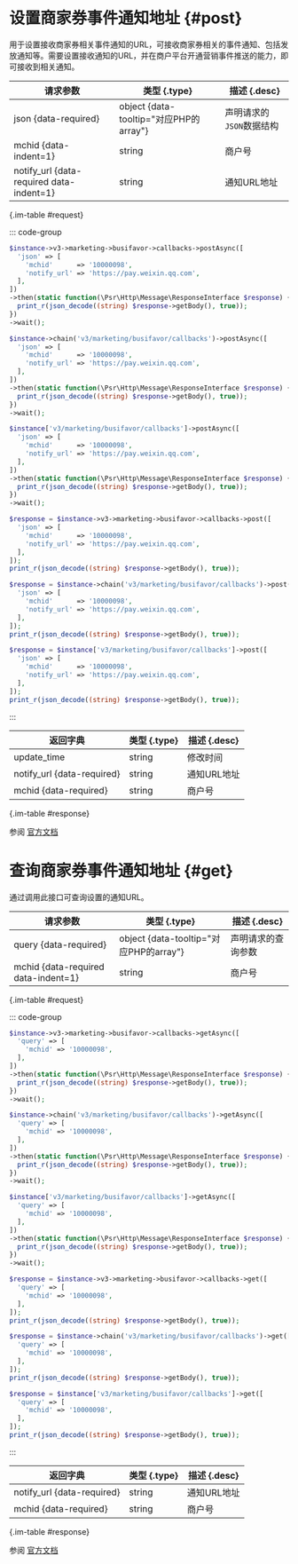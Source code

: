 # 设置商家券事件通知地址 {#post}

用于设置接收商家券相关事件通知的URL，可接收商家券相关的事件通知、包括发放通知等。需要设置接收通知的URL，并在商户平台开通营销事件推送的能力，即可接收到相关通知。

| 请求参数 | 类型 {.type} | 描述 {.desc}
| --- | --- | ---
| json {data-required} | object {data-tooltip="对应PHP的array"} | 声明请求的`JSON`数据结构
| mchid {data-indent=1} | string | 商户号
| notify_url {data-required data-indent=1} | string | 通知URL地址

{.im-table #request}

::: code-group

```php [异步纯链式]
$instance->v3->marketing->busifavor->callbacks->postAsync([
  'json' => [
    'mchid'      => '10000098',
    'notify_url' => 'https://pay.weixin.qq.com',
  ],
])
->then(static function(\Psr\Http\Message\ResponseInterface $response) {
  print_r(json_decode((string) $response->getBody(), true));
})
->wait();
```

```php [异步声明式]
$instance->chain('v3/marketing/busifavor/callbacks')->postAsync([
  'json' => [
    'mchid'      => '10000098',
    'notify_url' => 'https://pay.weixin.qq.com',
  ],
])
->then(static function(\Psr\Http\Message\ResponseInterface $response) {
  print_r(json_decode((string) $response->getBody(), true));
})
->wait();
```

```php [异步属性式]
$instance['v3/marketing/busifavor/callbacks']->postAsync([
  'json' => [
    'mchid'      => '10000098',
    'notify_url' => 'https://pay.weixin.qq.com',
  ],
])
->then(static function(\Psr\Http\Message\ResponseInterface $response) {
  print_r(json_decode((string) $response->getBody(), true));
})
->wait();
```

```php [同步纯链式]
$response = $instance->v3->marketing->busifavor->callbacks->post([
  'json' => [
    'mchid'      => '10000098',
    'notify_url' => 'https://pay.weixin.qq.com',
  ],
]);
print_r(json_decode((string) $response->getBody(), true));
```

```php [同步声明式]
$response = $instance->chain('v3/marketing/busifavor/callbacks')->post([
  'json' => [
    'mchid'      => '10000098',
    'notify_url' => 'https://pay.weixin.qq.com',
  ],
]);
print_r(json_decode((string) $response->getBody(), true));
```

```php [同步属性式]
$response = $instance['v3/marketing/busifavor/callbacks']->post([
  'json' => [
    'mchid'      => '10000098',
    'notify_url' => 'https://pay.weixin.qq.com',
  ],
]);
print_r(json_decode((string) $response->getBody(), true));
```

:::

| 返回字典 | 类型 {.type} | 描述 {.desc}
| --- | --- | ---
| update_time | string | 修改时间
| notify_url {data-required} | string | 通知URL地址
| mchid {data-required} | string | 商户号

{.im-table #response}

参阅 [官方文档](https://pay.weixin.qq.com/wiki/doc/apiv3/apis/chapter9_2_7.shtml)

# 查询商家券事件通知地址 {#get}

通过调用此接口可查询设置的通知URL。

| 请求参数 | 类型 {.type} | 描述 {.desc}
| --- | --- | ---
| query {data-required} | object {data-tooltip="对应PHP的array"} | 声明请求的查询参数
| mchid {data-required data-indent=1} | string | 商户号

{.im-table #request}

::: code-group

```php [异步纯链式]
$instance->v3->marketing->busifavor->callbacks->getAsync([
  'query' => [
    'mchid' => '10000098',
  ],
])
->then(static function(\Psr\Http\Message\ResponseInterface $response) {
  print_r(json_decode((string) $response->getBody(), true));
})
->wait();
```

```php [异步声明式]
$instance->chain('v3/marketing/busifavor/callbacks')->getAsync([
  'query' => [
    'mchid' => '10000098',
  ],
])
->then(static function(\Psr\Http\Message\ResponseInterface $response) {
  print_r(json_decode((string) $response->getBody(), true));
})
->wait();
```

```php [异步属性式]
$instance['v3/marketing/busifavor/callbacks']->getAsync([
  'query' => [
    'mchid' => '10000098',
  ],
])
->then(static function(\Psr\Http\Message\ResponseInterface $response) {
  print_r(json_decode((string) $response->getBody(), true));
})
->wait();
```

```php [同步纯链式]
$response = $instance->v3->marketing->busifavor->callbacks->get([
  'query' => [
    'mchid' => '10000098',
  ],
]);
print_r(json_decode((string) $response->getBody(), true));
```

```php [同步声明式]
$response = $instance->chain('v3/marketing/busifavor/callbacks')->get([
  'query' => [
    'mchid' => '10000098',
  ],
]);
print_r(json_decode((string) $response->getBody(), true));
```

```php [同步属性式]
$response = $instance['v3/marketing/busifavor/callbacks']->get([
  'query' => [
    'mchid' => '10000098',
  ],
]);
print_r(json_decode((string) $response->getBody(), true));
```

:::

| 返回字典 | 类型 {.type} | 描述 {.desc}
| --- | --- | ---
| notify_url {data-required} | string | 通知URL地址
| mchid {data-required} | string | 商户号

{.im-table #response}

参阅 [官方文档](https://pay.weixin.qq.com/wiki/doc/apiv3/apis/chapter9_2_8.shtml)
